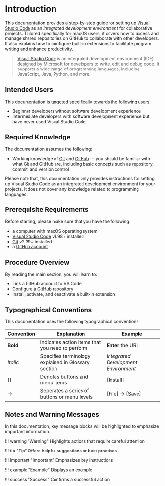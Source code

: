 # Introduction
This documentation provides a step-by-step guide for setting up [Visual Studio Code](https://code.visualstudio.com/) as an <i>integrated development environment</i> for collaborative projects. Tailored specifically for macOS users, it covers how to access and manage shared repositories on GitHub to collaborate with other developers. It also explains how to configure built-in extensions to facilitate program writing and enhance productivity.

> [Visual Studio Code](https://code.visualstudio.com/) is an integrated development environment (IDE) designed by Microsoft for developers to write, edit and debug code. It supports a wide range of programming languages, including JavaScript, Java, Python, and more.


## Intended Users
This documentation is targeted specifically towards the following users:

- Beginner developers without software development experience
- Intermediate developers with software development experience but have never used Visual Studio Code


## Required Knowledge

The documentation assumes the following:

- Working knowledge of [Git](https://git-scm.com/) and [GitHub](https://github.com/) — you should be familiar with what Git and GitHub are, including basic concepts such as repository, commit, and version control

Please note that, this documentation only provides instructions for setting up Visual Studio Code as an integrated development environment for your projects. It does not cover any knowledge related to programming languages.


## Prerequisite Requirements
Before starting, please make sure that you have the following:

- a computer with macOS operating system
- [Visual Studio Code](https://code.visualstudio.com/download) v1.98+ installed
- [Git](https://git-scm.com/downloads/mac) v2.39+ installed
- a [GitHub account](https://github.com/signup) 


## Procedure Overview
By reading the main section, you will learn to: 

- Link a GitHub account to VS Code
- Configure a GitHub repository
- Install, activate, and deactivate a built-in extension


## Typographical Conventions
This documentation uses the following typographical conventions:

| Convention   |Explanation                                              | Example                                   |
| ------------ |-------------------------------------------------------- | ----------------------------------------- |
| <b>Bold</b>  | Indicates action items that you need to perform         | <b>Enter</b> the URL                      |
| <i>Italic</i>| Specifies terminology explained in Glossary section     | <i>Integrated Development Environment</i> |
| []           | Denotes buttons and menu items                          | [Install]                                 |
| →            | Seperates a series of buttons or menu levels            | [File] → [Save]                           |

## Notes and Warning Messages

In this documentation, key message blocks will be highlighted to emphasize important information.

!!! warning "Warning"
    Highlights actions that require careful attention

!!! tip "Tip"
    Offers helpful suggestions or best practices

!!! important "Important"
    Emphasizes key instructions

!!! example "Example"
    Displays an example

!!! success "Success"
    Confirms a successful action